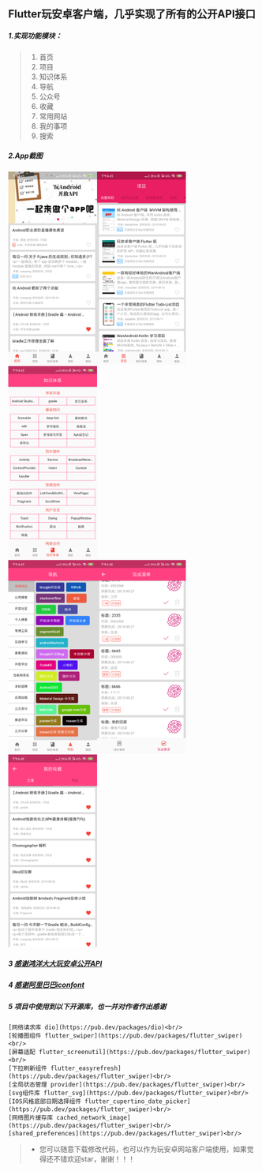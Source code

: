 ## Flutter玩安卓客户端，几乎实现了所有的公开API接口

##### 1.实现功能模块：
> 1. 首页<br/>
> 2. 项目<br/>
> 3. 知识体系<br/>
> 4. 导航<br/>
> 5. 公众号<br/>
> 6. 收藏<br/>
> 7. 常用网站<br/>
> 8. 我的事项<br/>
> 9. 搜索<br/>

##### 2.App截图

<img src="https://github.com/jacksoncao/flutter_wanandroid/blob/master/screenshot/Screenshot_2019-08-31-16-45-52-614_com.jackson.flutter_wananzhuo.png" width="180" /><img src="https://github.com/jacksoncao/flutter_wanandroid/blob/master/screenshot/Screenshot_2019-08-31-16-45-29-929_com.jackson.flutter_wananzhuo.png" width="180" /><img src="https://github.com/jacksoncao/flutter_wanandroid/blob/master/screenshot/Screenshot_2019-08-31-16-45-21-213_com.jackson.flutter_wananzhuo.png" width="180" /></br>
<img src="https://github.com/jacksoncao/flutter_wanandroid/blob/master/screenshot/Screenshot_2019-08-31-16-45-11-315_com.jackson.flutter_wananzhuo.png" width="180" /><img src="https://github.com/jacksoncao/flutter_wanandroid/blob/master/screenshot/Screenshot_2019-08-31-16-46-25-587_com.jackson.flutter_wananzhuo.png" width="180" /><img src="https://github.com/jacksoncao/flutter_wanandroid/blob/master/screenshot/Screenshot_2019-08-31-16-46-39-367_com.jackson.flutter_wananzhuo.png" width="180" />

##### 3 [感谢鸿洋大大玩安卓公开API](https://www.wanandroid.com/)<br/>
##### 4 [感谢阿里巴巴iconfont](https://www.iconfont.cn/)<br/>

##### 5 项目中使用到以下开源库，也一并对作者作出感谢<br/>
    [网络请求库 dio](https://pub.dev/packages/dio)<br/>
    [轮播图组件 flutter_swiper](https://pub.dev/packages/flutter_swiper)<br/>
    [屏幕适配 flutter_screenutil](https://pub.dev/packages/flutter_swiper)<br/>
    [下拉刷新组件 flutter_easyrefresh](https://pub.dev/packages/flutter_swiper)<br/>
    [全局状态管理 provider](https://pub.dev/packages/flutter_swiper)<br/>
    [svg组件库 flutter_svg](https://pub.dev/packages/flutter_swiper)<br/>
    [IOS风格底部日期选择组件 flutter_cupertino_date_picker](https://pub.dev/packages/flutter_swiper)<br/>
    [网络图片缓存库 cached_network_image](https://pub.dev/packages/flutter_swiper)<br/>
    [shared_preferences](https://pub.dev/packages/flutter_swiper)<br/>
    
>+ 您可以随意下载修改代码，也可以作为玩安卓网站客户端使用，如果觉得还不错欢迎star，谢谢！！！
